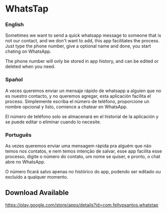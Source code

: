 # WhatsTap

### English
Sometimes we want to send a quick whatsapp message to someone that is not our contact, and we don't want to add, this app facilitates the process. Just type the phone number, give a optional name and done, you start chating on WhatsApp.

The phone number will only be stored in app history, and can be edited or deleted when you need.

### Spañol
A veces queremos enviar un mensaje rápido de whatsapp a alguien que no es nuestro contacto, y no queremos agregar, esta aplicación facilita el proceso. Simplemente escriba el número de teléfono, proporcione un nombre opcional y listo, comience a chatear en WhatsApp.

El número de teléfono solo se almacenará en el historial de la aplicación y se puede editar o eliminar cuando lo necesite.

### Português
As vezes queremos enviar uma mensagem rápida pra alguém que não temos nos contatos, e nem temos intenção de salvar, esse app facilita esse processo, digite o número do contato, um nome se quiser, e pronto, o chat abre no WhatsApp.

O número ficará salvo apenas no histórico do app, podendo ser editado ou excluído a qualquer momento.

## Download Available
https://play.google.com/store/apps/details?id=com.fellypsantos.whatstap
